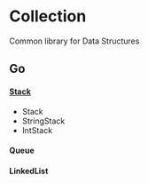 Collection
==========

Common library for Data Structures


Go
--
#### [Stack](go/Stack.go)
* Stack
* StringStack
* IntStack

#### Queue

#### LinkedList